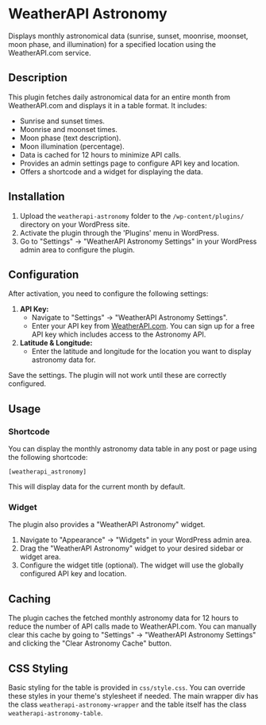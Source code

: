 # WeatherAPI Astronomy

Displays monthly astronomical data (sunrise, sunset, moonrise, moonset, moon phase, and illumination) for a specified location using the WeatherAPI.com service.

## Description

This plugin fetches daily astronomical data for an entire month from WeatherAPI.com and displays it in a table format. It includes:
- Sunrise and sunset times.
- Moonrise and moonset times.
- Moon phase (text description).
- Moon illumination (percentage).
- Data is cached for 12 hours to minimize API calls.
- Provides an admin settings page to configure API key and location.
- Offers a shortcode and a widget for displaying the data.

## Installation

1.  Upload the `weatherapi-astronomy` folder to the `/wp-content/plugins/` directory on your WordPress site.
2.  Activate the plugin through the 'Plugins' menu in WordPress.
3.  Go to "Settings" -> "WeatherAPI Astronomy Settings" in your WordPress admin area to configure the plugin.

## Configuration

After activation, you need to configure the following settings:

1.  **API Key:**
    *   Navigate to "Settings" -> "WeatherAPI Astronomy Settings".
    *   Enter your API key from [WeatherAPI.com](https://www.weatherapi.com/). You can sign up for a free API key which includes access to the Astronomy API.
2.  **Latitude & Longitude:**
    *   Enter the latitude and longitude for the location you want to display astronomy data for.

Save the settings. The plugin will not work until these are correctly configured.

## Usage

### Shortcode

You can display the monthly astronomy data table in any post or page using the following shortcode:

`[weatherapi_astronomy]`

This will display data for the current month by default.

### Widget

The plugin also provides a "WeatherAPI Astronomy" widget.

1.  Navigate to "Appearance" -> "Widgets" in your WordPress admin area.
2.  Drag the "WeatherAPI Astronomy" widget to your desired sidebar or widget area.
3.  Configure the widget title (optional). The widget will use the globally configured API key and location.

## Caching

The plugin caches the fetched monthly astronomy data for 12 hours to reduce the number of API calls made to WeatherAPI.com. You can manually clear this cache by going to "Settings" -> "WeatherAPI Astronomy Settings" and clicking the "Clear Astronomy Cache" button.

## CSS Styling

Basic styling for the table is provided in `css/style.css`. You can override these styles in your theme's stylesheet if needed. The main wrapper div has the class `weatherapi-astronomy-wrapper` and the table itself has the class `weatherapi-astronomy-table`.
